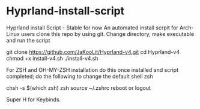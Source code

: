 # Hyprland-install-script
Hyprland install Script - Stable for now
An automated install scrpit for Arch-Linux users
clone this repo by using git. Change directory, make executable and run the script

git clone https://github.com/JaKooLit/Hyprland-v4.git
cd Hyprland-v4
chmod +x install-v4.sh
./install-v4.sh

For ZSH and OH-MY-ZSH installation do this once installed and script completed; do the following to change the default shell zsh

chsh -s $(which zsh)
zsh
source ~/.zshrc
reboot or logout

Super H for Keybinds.
